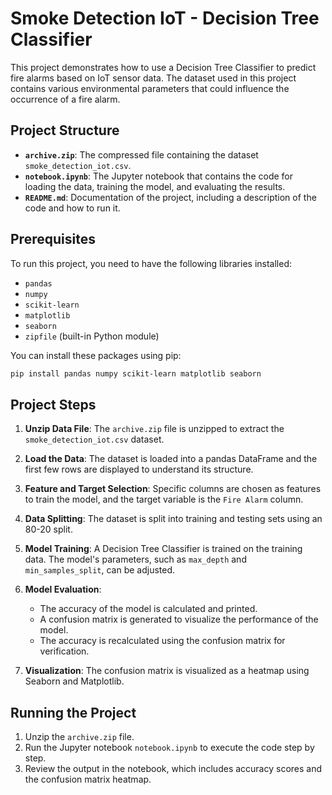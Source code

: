 
# Smoke Detection IoT - Decision Tree Classifier

This project demonstrates how to use a Decision Tree Classifier to predict fire alarms based on IoT sensor data. The dataset used in this project contains various environmental parameters that could influence the occurrence of a fire alarm.

## Project Structure

- **`archive.zip`**: The compressed file containing the dataset `smoke_detection_iot.csv`.
- **`notebook.ipynb`**: The Jupyter notebook that contains the code for loading the data, training the model, and evaluating the results.
- **`README.md`**: Documentation of the project, including a description of the code and how to run it.

## Prerequisites

To run this project, you need to have the following libraries installed:

- `pandas`
- `numpy`
- `scikit-learn`
- `matplotlib`
- `seaborn`
- `zipfile` (built-in Python module)

You can install these packages using pip:

```bash
pip install pandas numpy scikit-learn matplotlib seaborn
```

## Project Steps

1. **Unzip Data File**: The `archive.zip` file is unzipped to extract the `smoke_detection_iot.csv` dataset.

2. **Load the Data**: The dataset is loaded into a pandas DataFrame and the first few rows are displayed to understand its structure.

3. **Feature and Target Selection**: Specific columns are chosen as features to train the model, and the target variable is the `Fire Alarm` column.

4. **Data Splitting**: The dataset is split into training and testing sets using an 80-20 split.

5. **Model Training**: A Decision Tree Classifier is trained on the training data. The model's parameters, such as `max_depth` and `min_samples_split`, can be adjusted.

6. **Model Evaluation**: 
   - The accuracy of the model is calculated and printed.
   - A confusion matrix is generated to visualize the performance of the model.
   - The accuracy is recalculated using the confusion matrix for verification.

7. **Visualization**: The confusion matrix is visualized as a heatmap using Seaborn and Matplotlib.

## Running the Project

1. Unzip the `archive.zip` file.
2. Run the Jupyter notebook `notebook.ipynb` to execute the code step by step.
3. Review the output in the notebook, which includes accuracy scores and the confusion matrix heatmap.
